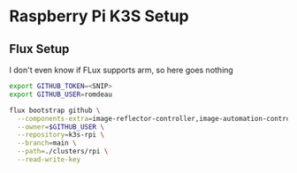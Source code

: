 # Raspberry Pi K3S Setup

## Flux Setup

I don't even know if FLux supports arm, so here goes nothing

```bash
export GITHUB_TOKEN=<SNIP>
export GITHUB_USER=romdeau

flux bootstrap github \
  --components-extra=image-reflector-controller,image-automation-controller \
  --owner=$GITHUB_USER \
  --repository=k3s-rpi \
  --branch=main \
  --path=./clusters/rpi \
  --read-write-key
```